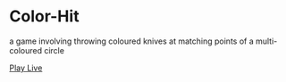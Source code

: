 # Color-Hit
a game involving throwing coloured knives at matching points of a multi-coloured circle

<a href="https://kenechvkwv.github.io/Color-Hit/"> Play Live </a>
